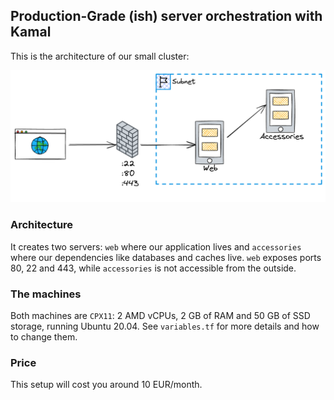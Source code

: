 ## Production-Grade (ish) server orchestration with Kamal

This is the architecture of our small cluster:

![Architecture](arch.png)

### Architecture

It creates two servers: `web` where our application lives and `accessories` where our dependencies like databases and caches live.
`web` exposes ports 80, 22 and 443, while `accessories` is not accessible from the outside.

### The machines

Both machines are `CPX11`: 2 AMD vCPUs, 2 GB of RAM and 50 GB of SSD storage, running Ubuntu 20.04. See `variables.tf` for more details and how to change them.

### Price

This setup will cost you around 10 EUR/month.
